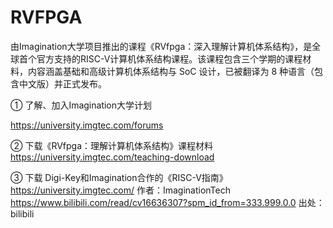 








# RVFPGA



由Imagination大学项目推出的课程《RVfpga：深入理解计算机体系结构》，是全球首个官方支持的RISC-V计算机体系结构课程。该课程包含三个学期的课程材料，内容涵盖基础和高级计算机体系结构与 SoC 设计，已被翻译为 8 种语言（包含中文版）并正式发布。


① 了解、加入Imagination大学计划

https://university.imgtec.com/forums

② 下载《RVfpga：理解计算机体系结构》课程材料
https://university.imgtec.com/teaching-download

③ 下载 Digi-Key和Imagination合作的《RISC-V指南》
https://university.imgtec.com/ 作者：ImaginationTech https://www.bilibili.com/read/cv16636307?spm_id_from=333.999.0.0 出处：bilibili

































